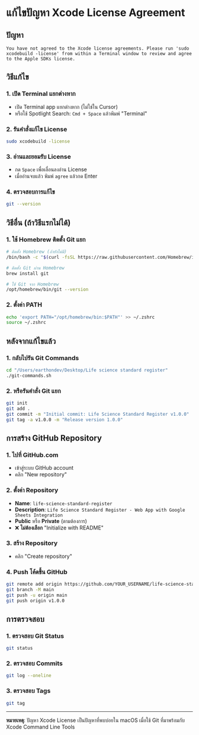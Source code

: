 # แก้ไขปัญหา Xcode License Agreement

## ปัญหา
```
You have not agreed to the Xcode license agreements. Please run 'sudo xcodebuild -license' from within a Terminal window to review and agree to the Apple SDKs license.
```

## วิธีแก้ไข

### 1. เปิด Terminal แยกต่างหาก
- เปิด Terminal app แยกต่างหาก (ไม่ใช่ใน Cursor)
- หรือใช้ Spotlight Search: `Cmd + Space` แล้วพิมพ์ "Terminal"

### 2. รันคำสั่งแก้ไข License
```bash
sudo xcodebuild -license
```

### 3. อ่านและยอมรับ License
- กด `Space` เพื่อเลื่อนลงอ่าน License
- เมื่ออ่านจบแล้ว พิมพ์ `agree` แล้วกด Enter

### 4. ตรวจสอบการแก้ไข
```bash
git --version
```

## วิธีอื่น (ถ้าวิธีแรกไม่ได้)

### 1. ใช้ Homebrew ติดตั้ง Git แยก
```bash
# ติดตั้ง Homebrew (ถ้ายังไม่มี)
/bin/bash -c "$(curl -fsSL https://raw.githubusercontent.com/Homebrew/install/HEAD/install.sh)"

# ติดตั้ง Git ผ่าน Homebrew
brew install git

# ใช้ Git จาก Homebrew
/opt/homebrew/bin/git --version
```

### 2. ตั้งค่า PATH
```bash
echo 'export PATH="/opt/homebrew/bin:$PATH"' >> ~/.zshrc
source ~/.zshrc
```

## หลังจากแก้ไขแล้ว

### 1. กลับไปรัน Git Commands
```bash
cd "/Users/earthondev/Desktop/Life science standard register"
./git-commands.sh
```

### 2. หรือรันคำสั่ง Git แยก
```bash
git init
git add .
git commit -m "Initial commit: Life Science Standard Register v1.0.0"
git tag -a v1.0.0 -m "Release version 1.0.0"
```

## การสร้าง GitHub Repository

### 1. ไปที่ GitHub.com
- เข้าสู่ระบบ GitHub account
- คลิก "New repository"

### 2. ตั้งค่า Repository
- **Name**: `life-science-standard-register`
- **Description**: `Life Science Standard Register - Web App with Google Sheets Integration`
- **Public** หรือ **Private** (ตามต้องการ)
- ❌ **ไม่ต้องเลือก** "Initialize with README"

### 3. สร้าง Repository
- คลิก "Create repository"

### 4. Push โค้ดขึ้น GitHub
```bash
git remote add origin https://github.com/YOUR_USERNAME/life-science-standard-register.git
git branch -M main
git push -u origin main
git push origin v1.0.0
```

## การตรวจสอบ

### 1. ตรวจสอบ Git Status
```bash
git status
```

### 2. ตรวจสอบ Commits
```bash
git log --oneline
```

### 3. ตรวจสอบ Tags
```bash
git tag
```

---

**หมายเหตุ**: ปัญหา Xcode License เป็นปัญหาที่พบบ่อยใน macOS เมื่อใช้ Git ที่มาพร้อมกับ Xcode Command Line Tools
